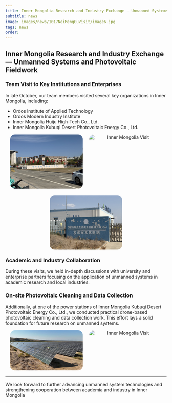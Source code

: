 ```yaml
---
title: Inner Mongolia Research and Industry Exchange — Unmanned Systems and Photovoltaic Fieldwork
subtitle: news
image: images/news/1017NeiMengGuVisit/image6.jpg
tags: news
order:
---
```


## Inner Mongolia Research and Industry Exchange — Unmanned Systems and Photovoltaic Fieldwork

### Team Visit to Key Institutions and Enterprises

In late October, our team members visited several key organizations in Inner Mongolia, including:

- Ordos Institute of Applied Technology  
- Ordos Modern Industry Institute  
- Inner Mongolia Huiju High-Tech Co., Ltd.  
- Inner Mongolia Kubuqi Desert Photovoltaic Energy Co., Ltd.

<div style="text-align: center; margin-bottom: 20px; display: flex; justify-content: center; gap: 20px;">
  <img src="https://github.com/PolyU-TASLAB/polyu-taslab.github.io/raw/main/images/news/1017NeiMengGuVisit/image1.jpg" alt="Inner Mongolia Visit" 
       style="width: 45%; height: auto; object-fit: cover; border-radius: 15px;">
  <img src="https://github.com/PolyU-TASLAB/polyu-taslab.github.io/raw/main/images/news/1017NeiMengGuVisit/image2.jpg" alt="Inner Mongolia Visit" 
       style="width: 45%; height: auto; object-fit: cover; border-radius: 15px;">
</div>

<div style="text-align: center; margin-bottom: 20px; display: flex; justify-content: center; gap: 20px;">
  <img src="https://github.com/PolyU-TASLAB/polyu-taslab.github.io/raw/main/images/news/1017NeiMengGuVisit/image3.jpg" alt="Inner Mongolia Visit" 
       style="width: 45%; height: auto; object-fit: cover; border-radius: 15px;">
</div>

### Academic and Industry Collaboration

During these visits, we held in-depth discussions with university and enterprise partners focusing on the application of unmanned systems in academic research and local industries.

### On-site Photovoltaic Cleaning and Data Collection

Additionally, at one of the power stations of Inner Mongolia Kubuqi Desert Photovoltaic Energy Co., Ltd., we conducted practical drone-based photovoltaic cleaning and data collection work. This effort lays a solid foundation for future research on unmanned systems.

<div style="text-align: center; margin-bottom: 20px; display: flex; justify-content: center; gap: 20px;">
  <img src="https://github.com/PolyU-TASLAB/polyu-taslab.github.io/raw/main/images/news/1017NeiMengGuVisit/image4.jpg" alt="Inner Mongolia Visit" 
       style="width: 45%; height: auto; object-fit: cover; border-radius: 15px;">
  <img src="https://github.com/PolyU-TASLAB/polyu-taslab.github.io/raw/main/images/news/1017NeiMengGuVisit/image5.jpg" alt="Inner Mongolia Visit" 
       style="width: 45%; height: auto; object-fit: cover; border-radius: 15px;">
</div>

---

We look forward to further advancing unmanned system technologies and strengthening cooperation between academia and industry in Inner Mongolia
